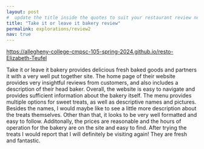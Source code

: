 ```yaml
---
layout: post
#  update the title inside the quotes to suit your restaurant review needs
title: "Take it or leave it bakery review"
permalink: explorations/review2
nav: true
---
```

https://allegheny-college-cmpsc-105-spring-2024.github.io/resto-Elizabeth-Teufel


Take it or leave it bakery provides delicious fresh baked goods and partners it with a very well put together site. The home page of their website provides very insightful reviews from customers, and also includes a description of their head baker. Overall, the website is easy to navigate and provides sufficient information about the bakery itself. The menu provides multiple options for sweet treats, as well as descriptive names and pictures. Besides the names, I would maybe like to see a little more description about the treats themselves. Other than that, it looks to be very well formatted and easy to follow. Additonally, the prices are reasonable and the hours of operation for the bakery are on the site and easy to find. After trying the treats I would report that I will definitely be visiting again! They are fresh and fantastic.